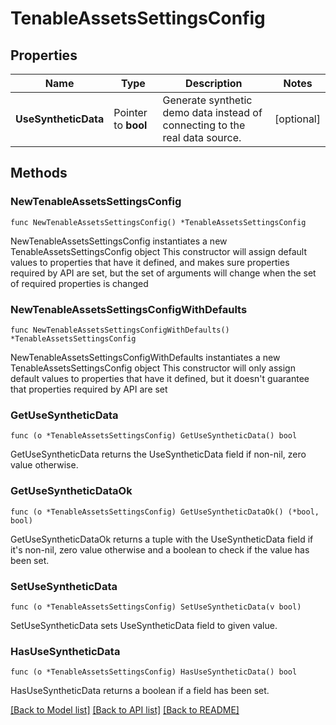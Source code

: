 # TenableAssetsSettingsConfig

## Properties

Name | Type | Description | Notes
------------ | ------------- | ------------- | -------------
**UseSyntheticData** | Pointer to **bool** | Generate synthetic demo data instead of connecting to the real data source. | [optional] 

## Methods

### NewTenableAssetsSettingsConfig

`func NewTenableAssetsSettingsConfig() *TenableAssetsSettingsConfig`

NewTenableAssetsSettingsConfig instantiates a new TenableAssetsSettingsConfig object
This constructor will assign default values to properties that have it defined,
and makes sure properties required by API are set, but the set of arguments
will change when the set of required properties is changed

### NewTenableAssetsSettingsConfigWithDefaults

`func NewTenableAssetsSettingsConfigWithDefaults() *TenableAssetsSettingsConfig`

NewTenableAssetsSettingsConfigWithDefaults instantiates a new TenableAssetsSettingsConfig object
This constructor will only assign default values to properties that have it defined,
but it doesn't guarantee that properties required by API are set

### GetUseSyntheticData

`func (o *TenableAssetsSettingsConfig) GetUseSyntheticData() bool`

GetUseSyntheticData returns the UseSyntheticData field if non-nil, zero value otherwise.

### GetUseSyntheticDataOk

`func (o *TenableAssetsSettingsConfig) GetUseSyntheticDataOk() (*bool, bool)`

GetUseSyntheticDataOk returns a tuple with the UseSyntheticData field if it's non-nil, zero value otherwise
and a boolean to check if the value has been set.

### SetUseSyntheticData

`func (o *TenableAssetsSettingsConfig) SetUseSyntheticData(v bool)`

SetUseSyntheticData sets UseSyntheticData field to given value.

### HasUseSyntheticData

`func (o *TenableAssetsSettingsConfig) HasUseSyntheticData() bool`

HasUseSyntheticData returns a boolean if a field has been set.


[[Back to Model list]](../README.md#documentation-for-models) [[Back to API list]](../README.md#documentation-for-api-endpoints) [[Back to README]](../README.md)


